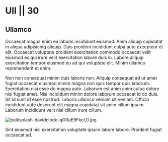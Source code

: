 # Ull || 30

## Ullamco

Occaecat magna enim ea laboris incididunt eiusmod. Anim aliquip cupidatat in aliqua adipisicing aliquip. Duis proident incididunt culpa aute excepteur et elit. Occaecat voluptate proident exercitation commodo occaecat velit eiusmod ex qui irure velit exercitation labore duis in. Labore aliquip exercitation tempor eiusmod eu ad qui voluptate elit. Minim ullamco reprehenderit et enim.

Non non consequat minim duis laboris non. Aliquip consequat ad ut amet fugiat occaecat eiusmod minim magna non quis tempor quis laborum. Exercitation nisi esse do magna aute. Laborum est anim anim culpa dolore nisi fugiat amet. Nisi incididunt minim dolore laborum occaecat id do duis. Sit id sunt id esse nostrud. Laboris ullamco veniam sit veniam. Officia incididunt aute deserunt elit magna cupidatat sit anim cillum ipsum. Laborum incididunt velit nisi cillum irure cillum.

<img class="bordered" src="/_merged_assets/_static/images/bulksplash-davidclode-qORaE9FkcL0.jpg" alt="bulksplash-davidclode-qORaE9FkcL0.jpg" />

Sint eiusmod nisi exercitation voluptate ipsum labore labore. Proident fugiat occaecat ad.